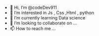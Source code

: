 - 👋 Hi, I’m @codeDev911
- 👀 I’m interested in Js , Css ,Html , python
- 🌱 I’m currently learning Data science
- 💞️ I’m looking to collaborate on ...
- 📫 How to reach me ...

<!---
codeDev911/codeDev911 is a ✨ special ✨ repository because its `README.md` (this file) appears on your GitHub profile.
You can click the Preview link to take a look at your changes.
--->
